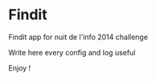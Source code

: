 # Findit

Findit app for nuit de l'info 2014 challenge

Write here every config and log useful

Enjoy !
